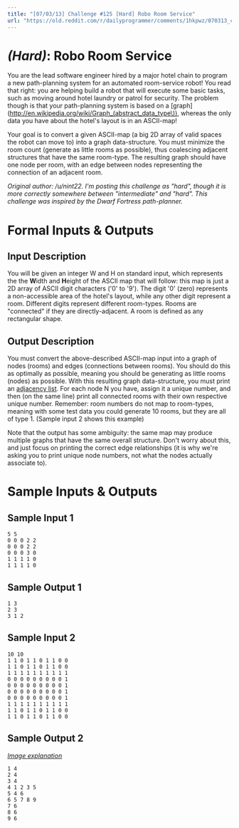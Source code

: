 ```yaml
---
title: "[07/03/13] Challenge #125 [Hard] Robo Room Service"
url: "https://old.reddit.com/r/dailyprogrammer/comments/1hkpwz/070313_challenge_125_hard_robo_room_service/"
---
```


# [](#HardIcon) *(Hard)*: Robo Room Service

You are the lead software engineer hired by a major hotel chain to program a new path-planning system for an automated room-service robot! You read that right: you are helping build a robot that will execute some basic tasks, such as moving around hotel laundry or patrol for security. The problem though is that your path-planning system is based on a [graph](http://en.wikipedia.org/wiki/Graph_(abstract_data_type\)), whereas the only data you have about the hotel's layout is in an ASCII-map!

Your goal is to convert a given ASCII-map (a big 2D array of valid spaces the robot can move to) into a graph data-structure. You must minimize the room count (generate as little rooms as possible), thus coalescing adjacent structures that have the same room-type. The resulting graph should have one node per room, with an edge between nodes representing the connection of an adjacent room.

*Original author: /u/nint22. I'm posting this challenge as "hard", though it is more correctly somewhere between "intermediate" and "hard". This challenge was inspired by the Dwarf Fortress path-planner.*

# Formal Inputs & Outputs
## Input Description

You will be given an integer W and H on standard input, which represents the the **W**idth and **H**eight of the ASCII map that will follow: this map is just a 2D array of ASCII digit characters ('0' to '9'). The digit '0' (zero) represents a non-accessible area of the hotel's layout, while any other digit represent a room. Different digits represent different room-types. Rooms are "connected" if they are directly-adjacent. A room is defined as any rectangular shape.

## Output Description

You must convert the above-described ASCII-map input into a graph of nodes (rooms) and edges (connections between rooms). You should do this as optimally as possible, meaning you should be generating as little rooms (nodes) as possible. With this resulting graph data-structure, you must print an [adjacency list](http://en.wikipedia.org/wiki/Edge_list). For each node N you have, assign it a unique number, and then (on the same line) print all connected rooms with their own respective unique number. Remember: room numbers do not map to room-types, meaning with some test data you could generate 10 rooms, but they are all of type 1. (Sample input 2 shows this example)

Note that the output has some ambiguity: the same map may produce multiple graphs that have the same overall structure. Don't worry about this, and just focus on printing the correct edge relationships (it is why we're asking you to print unique node numbers, not what the nodes actually associate to).

# Sample Inputs & Outputs
## Sample Input 1

    5 5
    0 0 0 2 2
    0 0 0 2 2
    0 0 0 3 0
    1 1 1 1 0
    1 1 1 1 0

## Sample Output 1

    1 3
    2 3
    3 1 2

## Sample Input 2

    10 10
    1 1 0 1 1 0 1 1 0 0
    1 1 0 1 1 0 1 1 0 0
    1 1 1 1 1 1 1 1 1 1
    0 0 0 0 0 0 0 0 0 1
    0 0 0 0 0 0 0 0 0 1
    0 0 0 0 0 0 0 0 0 1
    0 0 0 0 0 0 0 0 0 1
    1 1 1 1 1 1 1 1 1 1
    1 1 0 1 1 0 1 1 0 0
    1 1 0 1 1 0 1 1 0 0

## Sample Output 2

*[Image explanation](http://i.imgur.com/oo7EWzT.png)*

    1 4
    2 4
    3 4
    4 1 2 3 5
    5 4 6
    6 5 7 8 9
    7 6
    8 6
    9 6

